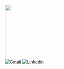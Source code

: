 <div>
  <img height="180em" src="https://github-readme-stats.vercel.app/api/top-langs/?username=Marcoslsl&layout=compact&langs_count=8&theme=swift&hide=jupyter%20notebook,HTML,CSS,SCSS,Dockerfile,Procfile"/>
</div>


<div>
  <a href="mailto: marcosvliras@gmail.com"><img src="https://img.shields.io/badge/Gmail-red?style=flat&logo=Gmail&logoColor=white" alt="Gmail" /></a>
  <a href="https://www.linkedin.com/in/marcos-ls/" target="_blank"><img src="https://img.shields.io/badge/LinkedIn-blue?style=flat&logo=linkedin&labelColor=blue" alt="Linkedin" /></a>
</div>
